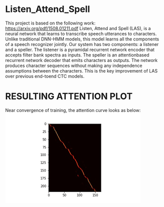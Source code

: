 # Listen_Attend_Spell
This project is based on the following work: https://arxiv.org/pdf/1508.01211.pdf
Listen, Attend and Spell (LAS), is a neural network that learns to transcribe speech utterances to characters. Unlike traditional DNN-HMM models, this model learns all the components of a speech recognizer jointly. Our system has two components: a listener and a speller. The listener is a pyramidal recurrent network encoder that accepts filter bank spectra as inputs. The speller is an attentionbased recurrent network decoder that emits characters as outputs. The network produces character sequences without making any independence assumptions between the characters. This is the key improvement of LAS over previous end-toend CTC models. 

# RESULTING ATTENTION PLOT
Near convergence of training, the attention curve looks as below:
![---](attention_plot.jpg)
